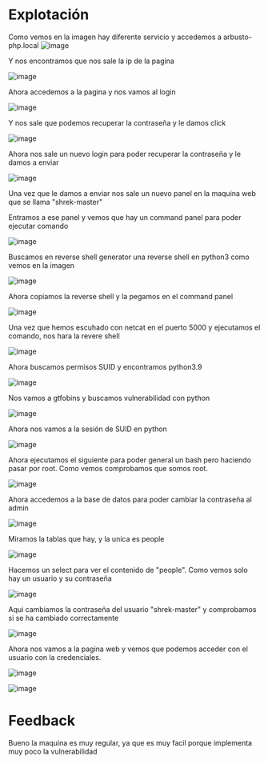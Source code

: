 # Explotación

Como vemos en la imagen hay diferente servicio y accedemos a arbusto-php.local
![image](https://github.com/Dani-ITB24/Proyecto-Final/assets/160489903/d453698d-8406-42d3-bcf8-c972da0fc6fa)

Y nos encontramos que nos sale la ip de la pagina

![image](https://github.com/Dani-ITB24/Proyecto-Final/assets/160489903/6c0eb183-a9c4-4d7d-b18d-9c80157d2980)

Ahora accedemos a la pagina y nos vamos al login

![image](https://github.com/Dani-ITB24/Proyecto-Final/assets/160489903/d9e81f33-d09f-4958-9c87-590fa2cf6fad)

Y nos sale que podemos recuperar la contraseña y le damos click

![image](https://github.com/Dani-ITB24/Proyecto-Final/assets/160489903/a8269005-7486-4444-bbd2-c17bd1e818e5)

Ahora nos sale un nuevo login para poder recuperar la contraseña y le damos a enviar

![image](https://github.com/Dani-ITB24/Proyecto-Final/assets/160489903/c2f1514b-3964-4333-ab19-005057d4e99d)

Una vez que le damos a enviar nos sale un nuevo panel en la maquina web que se llama "shrek-master"

Entramos a ese panel y vemos que hay un command panel para poder ejecutar comando

![image](https://github.com/Dani-ITB24/Proyecto-Final/assets/160489903/0bceb5ae-9ff0-4e6a-b13b-7fbceaedcfd9)

Buscamos en reverse shell generator una reverse shell en python3 como vemos en la imagen

![image](https://github.com/Dani-ITB24/Proyecto-Final/assets/160489903/8928b7fe-90d3-4049-944e-2d1d192a0156)

Ahora copiamos la reverse shell y la pegamos en el command panel

![image](https://github.com/Dani-ITB24/Proyecto-Final/assets/160489903/066dc5de-54df-43b9-b9e6-74f0d41e9c6f)

Una vez que hemos escuhado con netcat en el puerto 5000 y ejecutamos el comando, nos hara la revere shell

![image](https://github.com/Dani-ITB24/Proyecto-Final/assets/160489903/1673983f-b253-4ddf-819b-5952924d596b)

Ahora buscamos permisos SUID y encontramos python3.9

![image](https://github.com/Dani-ITB24/Proyecto-Final/assets/160489903/d3c86d28-0598-411d-a90b-3d412a1ca32c)

Nos vamos a gtfobins y buscamos vulnerabilidad con python

![image](https://github.com/Dani-ITB24/Proyecto-Final/assets/160489903/b6b1e3c6-e299-4504-8931-2e1a22532a42)

Ahora nos vamos a la sesión de SUID en python

![image](https://github.com/Dani-ITB24/Proyecto-Final/assets/160489903/f39d738d-2955-4640-a60b-3ca3657652ef)

Ahora ejecutamos el siguiente para poder general un bash pero haciendo pasar por root. Como vemos comprobamos que somos root.

![image](https://github.com/Dani-ITB24/Proyecto-Final/assets/160489903/e2bc259f-6ee2-4db3-a60a-f714166bccf3)

Ahora accedemos a la base de datos para poder cambiar la contraseña al admin

![image](https://github.com/Dani-ITB24/Proyecto-Final/assets/160489903/7d59b859-d950-4666-acaa-3296292f0fd2)

Miramos la tablas que hay, y la unica es people

![image](https://github.com/Dani-ITB24/Proyecto-Final/assets/160489903/73751f42-9f24-4315-8b34-9e93049660e0)

Hacemos un select para ver el contenido de "people". Como vemos solo hay un usuario y su contraseña

![image](https://github.com/Dani-ITB24/Proyecto-Final/assets/160489903/cf5a2230-a015-4b3f-a60a-5a3b04590ddc)

Aqui cambiamos la contraseña del usuario "shrek-master" y comprobamos si se ha cambiado correctamente

![image](https://github.com/Dani-ITB24/Proyecto-Final/assets/160489903/1e130e79-3b6e-4333-a546-1a0250c09415)

Ahora nos vamos a la pagina web y vemos que podemos acceder con el usuario con la credenciales.

![image](https://github.com/Dani-ITB24/Proyecto-Final/assets/160489903/0d99577c-f130-4f50-abc1-79b9ddb25ab1)

![image](https://github.com/Dani-ITB24/Proyecto-Final/assets/160489903/d6c3fa82-5a8a-45a0-b18f-1aeadcf71901)


# Feedback 

Bueno la maquina es muy regular, ya que es muy facil porque implementa muy poco la vulnerabilidad 


